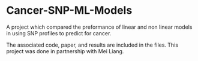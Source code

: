 # Cancer-SNP-ML-Models
A project which compared the preformance of linear and non linear models in using SNP profiles to predict for cancer.

The associated code, paper, and results are included in the files. This project was done in partnership with Mei Liang.

